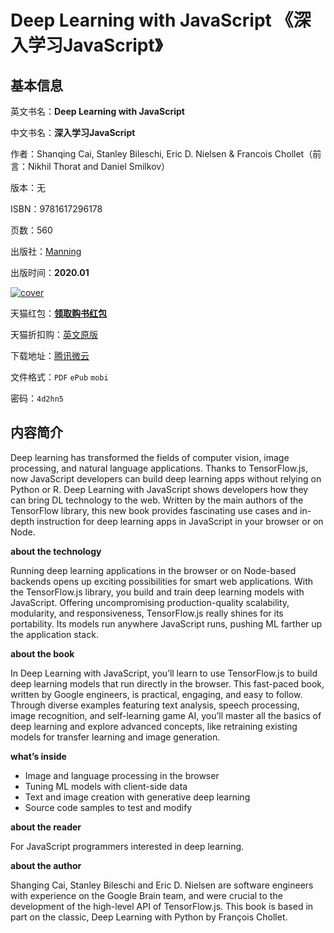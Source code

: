 # Deep Learning with JavaScript 《深入学习JavaScript》

## 基本信息

英文书名：**Deep Learning with JavaScript**

中文书名：**深入学习JavaScript**

作者：Shanqing Cai, Stanley Bileschi, Eric D. Nielsen & Francois Chollet（前言：Nikhil Thorat and Daniel Smilkov）

版本：无

ISBN：9781617296178  

页数：560

出版社：[Manning](https://www.manning.com/books/deep-learning-with-javascript)

出版时间：**2020.01**

<a title="点击购买正版纸质图书" target="_blank" href="https://s.click.taobao.com/jlt8lXu">
<img :src="$withBase('/images/deep_learning_with_javascript.jpg')" alt="cover">
</a>

天猫红包：[**领取购书红包**](https://s.click.taobao.com/vKI9lXu)

天猫折扣购：[英文原版](https://s.click.taobao.com/jlt8lXu)

下载地址：[腾讯微云](https://share.weiyun.com/xHYRRdeL)

文件格式：`PDF` `ePub` `mobi`

密码：`4d2hn5`

## 内容简介

Deep learning has transformed the fields of computer vision, image processing, and natural language applications. Thanks to TensorFlow.js, now JavaScript developers can build deep learning apps without relying on Python or R. Deep Learning with JavaScript shows developers how they can bring DL technology to the web. Written by the main authors of the TensorFlow library, this new book provides fascinating use cases and in-depth instruction for deep learning apps in JavaScript in your browser or on Node.

**about the technology**

Running deep learning applications in the browser or on Node-based backends opens up exciting possibilities for smart web applications. With the TensorFlow.js library, you build and train deep learning models with JavaScript. Offering uncompromising production-quality scalability, modularity, and responsiveness, TensorFlow.js really shines for its portability. Its models run anywhere JavaScript runs, pushing ML farther up the application stack.

**about the book**

In Deep Learning with JavaScript, you’ll learn to use TensorFlow.js to build deep learning models that run directly in the browser. This fast-paced book, written by Google engineers, is practical, engaging, and easy to follow. Through diverse examples featuring text analysis, speech processing, image recognition, and self-learning game AI, you’ll master all the basics of deep learning and explore advanced concepts, like retraining existing models for transfer learning and image generation.

**what’s inside**

- Image and language processing in the browser
- Tuning ML models with client-side data
- Text and image creation with generative deep learning
- Source code samples to test and modify

**about the reader**

For JavaScript programmers interested in deep learning.

**about the author**

Shanging Cai, Stanley Bileschi and Eric D. Nielsen are software engineers with experience on the Google Brain team, and were crucial to the development of the high-level API of TensorFlow.js. This book is based in part on the classic, Deep Learning with Python by François Chollet.
